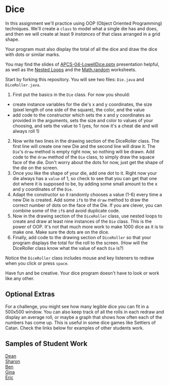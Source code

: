 Dice
====

In this assignment we'll practice using OOP (Object Oriented Programming) techniques. We'll create a `class` to model what a single die has and does, and then we will create at least 9 *instances* of that class arranged in a grid shape.

Your program must also display the total of all the dice and draw the dice with dots or similar marks.

You may find the slides of [APCS-04-LowellDice.pptx]() presentation helpful, as well as the [Nested Loops](https://docs.google.com/document/d/1kzbAIebvhj0euZFYFa1WSLWWy_2cWwrq_sL0Ae4CaAw/edit?usp=sharing) and the [Math.random](https://drive.google.com/file/d/0Bz2ZkT6qWPYTSU84X3FSOGYwdFU/view?usp=sharing) worksheets.

Start by forking this repository. You will see two files: `Die.java` and `DiceRoller.java`.

1. First put the basics in the `Die` class. For now you should: 
  - create instance variables for the die's x and y coordinates, the size (pixel length of one side of the square), the color, and the value
  - add code to the constructor which sets the x and y coordinates as provided in the arguments, sets the size and color to values of your choosing, and sets the value to 1 (yes, for now it's a cheat die and will always roll 1)
2. Now write two lines in the drawing section of the DiceRoller class. The first line will create one new Die and the second line will draw it. The `Die`'s `draw` method is empty right now, so nothing will be drawn. Add code to the `draw` method of the `Die` class, to simply draw the squace face of the die. Don't worry about the dots for now, just get the shape of the die on the screen.
4. Once you like the shape of your die, add one dot to it. Right now your die always has a `value` of 1, so check to see that you can get that one dot where it is supposed to be, by adding some small amount to the x and y coordinates of the `Die`.
5. Adapt the constructor so it randomly chooses a value (1-6) every time a new Die is created. Add some `if`s to the `draw` method to draw the correct number of dots on the face of the Die. If you are clever, you can combine some of the `if`s and avoid duplicate code. 
6. Now in the drawing section of the `DiceRoller` class, use nested loops to create and draw at least nine instances of the `Die` class. This is the power of OOP. It's not that much more work to make 1000 dice as it is to make one. Make sure the dots are on the dice.
7. Finally, add code to the drawing section of `DiceRoller` so that your program displays the total for the roll to the screen. (How will the DiceRoller class know what the value of each `Die` is?)

Notice the `DiceRoller` class includes mouse and key listeners to redraw when you click or press `space`. 
 
Have fun and be creative. Your dice program doesn't have to look or work like any other.

Optional Extras
---------------

For a challenge, you might see how many legible dice you can fit in a 500x500 window. You can also keep track of all the rolls in each redraw and display an average roll, or maybe a graph that shows how often each of the numbers has come up. This is useful in some dice games like Settlers of Catan. Check the links below for examples of other students work.

Samples of Student Work
-----------------------
[Dean](https://deanhuynh.github.io/Dice/)   
[Sharon](https://shtai.github.io/Dice/)   
[Ben](https://benjaminlanir.github.io/Dice//)   
[Gina](https://gimontarano.github.io/Dice/)   
[Eric](https://ersun1224.github.io/Dice/)   


